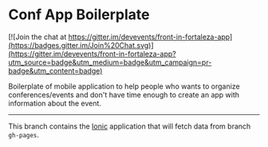 # Conf App Boilerplate

[![Join the chat at https://gitter.im/devevents/front-in-fortaleza-app](https://badges.gitter.im/Join%20Chat.svg)](https://gitter.im/devevents/front-in-fortaleza-app?utm_source=badge&utm_medium=badge&utm_campaign=pr-badge&utm_content=badge)

Boilerplate of mobile application to help people who wants to organize conferences/events and don't have time enough
to create an app with information about the event.

---

This branch contains the [Ionic](http://ionicframework.com/) application that will fetch data from branch `gh-pages`.
